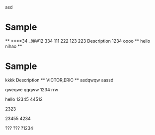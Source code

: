 asd
# Sample
**
****34
_!@#12
334
111
222
123
223
Description
1234
oooo
**
hello
nihao
**
# Sample
kkkk
Description
**
VICTOR,ERIC
**
asdqwqw
aassd

qweqwe
qqqww
1234
rrw



hello 12345
44512

2323

23455
4234

???
???
?1234
